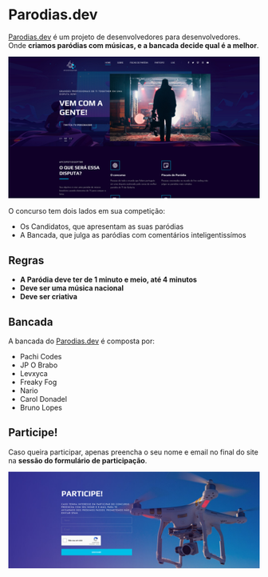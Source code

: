 # Parodias.dev

[Parodias.dev](https://parodias.dev) é um projeto de desenvolvedores para desenvolvedores. Onde **criamos paródias com músicas, e a bancada decide qual é a melhor**.

![parodias.dev](assets/parodias.png)

O concurso tem dois lados em sua competição:

- Os Candidatos, que apresentam as suas paródias
- A Bancada, que julga as paródias com comentários inteligentissímos

## Regras

- **A Paródia deve ter de 1 minuto e meio, até 4 minutos**
- **Deve ser uma música nacional**
- **Deve ser criativa**

## Bancada

A bancada do [Parodias.dev](https://parodias.dev) é composta por:

- Pachi Codes
- JP O Brabo
- Levxyca
- Freaky Fog
- Nario
- Carol Donadel
- Bruno Lopes

## Participe!

Caso queira participar, apenas preencha o seu nome e email no final do site na **sessão do formulário de participação**.

![participação](assets/participe.png)
